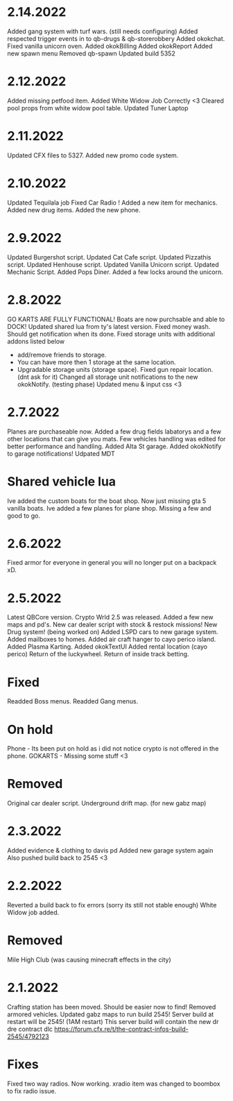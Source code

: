 # 2.14.2022
Added gang system with turf wars. (still needs configuring) 
Added respected trigger events in to qb-drugs & qb-storerobbery
Added okokchat.
Fixed vanilla unicorn oven.
Added okokBilling
Added okokReport
Added new spawn menu
Removed qb-spawn
Updated build 5352


# 2.12.2022
Added missing petfood item.
Added White Widow Job Correctly <3
Cleared pool props from white widow pool table.
Updated Tuner Laptop

# 2.11.2022
Updated CFX files to 5327.
Added new promo code system.

# 2.10.2022
Updated Tequilala job
Fixed Car Radio !
Added a new item for mechanics.
Added new drug items.
Added the new phone.

# 2.9.2022
Updated Burgershot script.
Updated Cat Cafe script.
Updated Pizzathis script.
Updated Henhouse script.
Updated Vanilla Unicorn script.
Updated Mechanic Script.
Added Pops Diner.
Added a few locks around the unicorn.

# 2.8.2022
GO KARTS ARE FULLY FUNCTIONAL!
Boats are now purchsable and able to DOCK!
Updated shared lua from ty's latest version.
Fixed money wash. Should get notification when its done.
Fixed storage units with additional addons listed below
- add/remove friends to storage.
- You can have more then 1 storage at the same location.
- Upgradable storage units (storage space).
Fixed gun repair location. (dnt ask for it)
Changed all storage unit notifications to the new okokNotify. (testing phase)
Updated menu & input css <3

# 2.7.2022
Planes are purchaseable now.
Added a few drug fields labatorys and a few other locations that can give you mats.
Few vehicles handling was edited for better performance and handling.
Added Alta St garage.
Added okokNotify to garage notifications!
Udpated MDT

# Shared vehicle lua
Ive added the custom boats for the boat shop. Now just missing gta 5 vanilla boats.
Ive added a few planes for plane shop. Missing a few and good to go.

# 2.6.2022
Fixed armor for everyone in general you will no longer put on a backpack xD.

# 2.5.2022
Latest QBCore version.
Crypto Wrld 2.5 was released.
Added a few new maps and pd's.
New car dealer script with stock & restock missions!
New Drug system! (being worked on)
Added LSPD cars to new garage system.
Added mailboxes to homes.
Added air craft hanger to cayo perico island.
Added Plasma Karting.
Added okokTextUI
Added rental location (cayo perico)
Return of the luckywheel.
Return of inside track betting.

# Fixed
Readded Boss menus.
Readded Gang menus.

# On hold
Phone - Its been put on hold as i did not notice crypto is not offered in the phone.
GOKARTS - Missing some stuff <3

# Removed
Original car dealer script.
Underground drift map. (for new gabz map)

# 2.3.2022
Added evidence & clothing to davis pd
Added new garage system again
Also pushed build back to 2545 <3

# 2.2.2022
Reverted a build back to fix errors (sorry its still not stable enough)
White Widow job added.

# Removed
Mile High Club (was causing minecraft effects in the city)

# 2.1.2022
Crafting station has been moved. Should be easier now to find!
Removed armored vehicles.
Updated gabz maps to run build 2545!
Server build at restart will be 2545! (1AM restart)
This server build will contain the new dr dre contract dlc
https://forum.cfx.re/t/the-contract-infos-build-2545/4792123

# Fixes
Fixed two way radios. Now working.
xradio item was changed to boombox to fix radio issue.